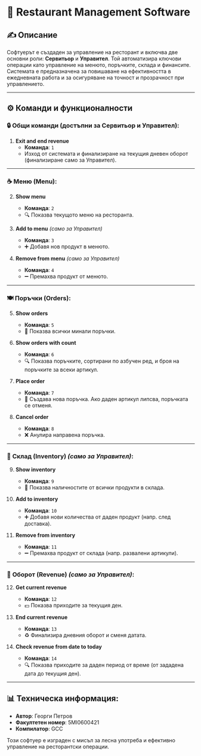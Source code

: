# 🍔 Restaurant Management Software

## ✍️ Описание
Софтуерът е създаден за управление на ресторант и включва две основни роли: **Сервитьор** и **Управител**. Той автоматизира ключови операции като управление на менюто, поръчките, склада и финансите. Системата е предназначена за повишаване на ефективността в ежедневната работа и за осигуряване на точност и прозрачност при управлението.

---

## ⚙️ Команди и функционалности

### 🔒 Общи команди (достъпни за Сервитьор и Управител):
1. **Exit and end revenue**  
   - **Команда**: `1`  
   - Изход от системата и финализиране на текущия дневен оборот (финализиране само за Управител).

---

### ☕ **Меню (Menu)**:
2. **Show menu**  
   - **Команда**: `2`  
   - 🔍 Показва текущото меню на ресторанта.  

3. **Add to menu** *(само за Управител)*  
   - **Команда**: `3`  
   - ➕ Добавя нов продукт в менюто.  

4. **Remove from menu** *(само за Управител)*  
   - **Команда**: `4`  
   - ➖ Премахва продукт от менюто.  

---

### 🍽️ **Поръчки (Orders)**:
5. **Show orders**  
   - **Команда**: `5`  
   - 🔄 Показва всички минали поръчки.  

6. **Show orders with count**  
   - **Команда**: `6`  
   - 🔍 Показва поръчките, сортирани по азбучен ред, и броя на поръчките за всеки артикул.  

7. **Place order**  
   - **Команда**: `7`  
   - 🍔 Създава нова поръчка. Ако даден артикул липсва, поръчката се отменя.  

8. **Cancel order**  
   - **Команда**: `8`  
   - ❌ Анулира направена поръчка.  

---

### 🏪 **Склад (Inventory)** *(само за Управител)*:
9. **Show inventory**  
   - **Команда**: `9`  
   - 🔄 Показва наличностите от всички продукти в склада.  

10. **Add to inventory**  
    - **Команда**: `10`  
    - ➕ Добавя нови количества от даден продукт (напр. след доставка).  

11. **Remove from inventory**  
    - **Команда**: `11`  
    - ➖ Премахва продукт от склада (напр. развалени артикули).  

---

### 💸 **Оборот (Revenue)** *(само за Управител)*:
12. **Get current revenue**  
    - **Команда**: `12`  
    - 💵 Показва приходите за текущия ден.  

13. **End current revenue**  
    - **Команда**: `13`  
    - ♻️ Финализира дневния оборот и сменя датата.  

14. **Check revenue from date to today**  
    - **Команда**: `14`  
    - 🔍 Показва приходите за даден период от време (от зададена дата до текущия ден).  

---

## 📊 Техническа информация:
- **Автор**: Георги Петров  
- **Факултетен номер**: 5MI0600421  
- **Компилатор**: GCC  

Този софтуер е изграден с мисъл за лесна употреба и ефективно управление на ресторантски операции.
